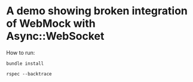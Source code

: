 # A demo showing broken integration of WebMock with Async::WebSocket

How to run:

`bundle install`

`rspec --backtrace`
